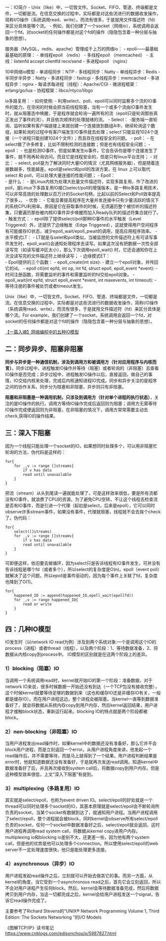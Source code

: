 一：IO简介
    - Unix（like）中，一切皆文件。Socket、FIFO、管道、终端都是文件，一切都是流。在信息交换的过程中，实际都是对这些流进行的数据收发操作，简称I/O操作（系统调用read、write）。而流有很多，于是就用文件描述符（fd）来区分具体是哪个流。
    - 例如，我们创建了一个socket（网络io），系统调用会返回一个fd，对socket的任何操作都是对这个fd的操作（隐隐包含着一种分层与抽象的思想）。

服务器（MySQL、redis、apache）管理成千上万的网络io：
    - epoll——最基础最基础的原理：
        - 单线程epoll   （redis）
        - 多线程epoll   （memcached）
            - 主线：listenfd    accept
                    clientfd    recv/send
        - 多进程epoll   （nginx）

10中网络io模型
    - 单进程同步：NTP
    - 多线程同步：Natty
    - 单线程异步：Redis
    - 半同步半异步：Natty
    - 多进程同步：fastcgi
    - 多线程异步：memcached
    - 多进程异步：nginx
    - 每请求每进程（线程）：Apache/CGI
    - 微进程框架：erlang/go/lua
    - 协程框架：libco/ntyco/libgo

io多路复用：
    - 如何使用:
        - 利用select、poll、epoll可以同时监察多个流的IO事件的能力，在空闲的时候会把当前线程阻塞，当有一个或多个流由IO事件发生时，就从阻塞态中唤醒，于是程序就会轮询一遍所有的流（epoll只是轮询那些真正发出了事件的流），并且依次顺序的处理就绪的流。
            - Select：
                -服务端一直轮询、监听如果有客户端链接上来就创建一个连接放到数组A中，继续轮询这个数组，如果轮询的过程中有客户端发生IO事件就去处理；select'只能监视1024个连接（一个进程只能创建1024个文件）；而且存在线程安全的问题。
            - poll：
                - 在select做了许多修复，比如不限制检测的连接数；但是也有线程安全问题；
            - epoll：
                - 也是检测IO事件，但是如果发生io事件，它会告诉你是哪个连接发生了事件，就不用再轮询访问。而且它是线程安全的，但是只有linux平台支持；
            - 对比：
                - select, poll是为了解決同时大量IO的情況（尤其网络服务器），但是随着连接数越多，性能越差。epoll是select和poll的改进方案，在 linux 上可以取代 select 和 poll，可以处理大量连接的性能问题；
    - Epoll：     
        - 是什么：
            - 是Linux内核为处理大批量文件描述符，实现多路复用，作了改进的poll，是Linux下多路复用IO接口select/poll的增强版本，是一种io多路复用技术，可以非常高效的处理数以百万计的Socket句柄，比起以前的Select和Poll效率提高了很多，。
        - 优势：
            - 它能显著提高程序在大量并发连接中只有少量活跃的情况下的系统CPU利用率。原因是它在获取事件的时候，无须遍历整个被侦听的描述符集，只要遍历那些被内核IO事件异步唤醒而加入Ready队列的描述符集合就行了。
        - 触发方式：
            - epoll除了提供select/poll那种IO事件的水平触发（Level Triggered）外，还提供了边缘触发（Edge Triggered），这就使得用户空间程序有可能缓存IO状态，减少epoll_wait/epoll_pwait的调用，提高应用程序效率。
            - 水平模式LT：
                - LT就是与selet和poll类似，当被监控的文件描述符上有可读写事件发生时，epoll_wait()会通知处理程序去读写。如果这次没有把数据一次性全部读写完（如读写缓冲区太小），那么下次调用epoll_wait() 时，它还会通知你在上次没读写完的文件描述符上继续读写；
            - 边缘模式ET：       
        - Epoll提供的三个函数：
            - epoll_create(int size):
                - 建立一个epoll对象，并传回它的id。
            - epoll ctl(int epfd, int op, int fd, struct epoll, epoll_event *event):
                - 时间注册函数，将需要监听的事件和需要监听的fd交给epoll对象。
            - epoll_wait(int epfd, struct epoll_event *event, int maxevents, int timeout):
                - 等待注册的事件被处罚或者timeout发生。
        

Unix（like）中，一切皆文件。Socket、FIFO、管道、终端都是文件，一切都是流。在信息交换的过程中，实际都是对这些流进行的数据收发操作，简称I/O操作（系统调用read、write）。而流有很多，于是就用文件描述符（fd）来区分具体是哪个流。For example，我们创建了一个socket，系统调用会返回一个fd，对socket的任何操作都是对这个fd的操作（隐隐包含着一种分层与抽象的思想）。

[【一篇入魂】网络编程中的五种IO模型](https://blog.csdn.net/jiaodaguan/article/details/104000052)<br>


##

## 二：同步异步、阻塞非阻塞 ##
**同步与异步是一种通信机制，涉及到调用方和被调用方（针对应用程序与内核而言）**。同步过程中，进程触发IO操作并等待（阻塞）或者轮询的（非阻塞）去查看IO操作是否完成；异步过程中，进程触发IO操作以后，直接返回，做自己的事情，IO交给内核来处理，完成后内核通知进程IO完成。同步和异步关注的是程序之间的协作关系。同步分为阻塞和非阻塞，异步则只有非阻塞。

**阻塞和非阻塞是一种调用机制，只涉及到调用方（针对单个进程的执行状态）**，关注的是IO操作的执行。调用方等待IO操作完成后返回则为阻塞；调用方无需等待IO操作完成便返回则为非阻塞，在非阻塞的情况下，调用方常常需要主动去check,获得IO的操作结果。

## 三：深入下阻塞 ##
因为一个线程只能处理一个socket的IO，如果想同时处理多个，可以用非阻塞忙轮询的方法，伪代码是这样的：

    for{
    	for _,v := range []streams{
    		if v has data
    		read until unavailable
    	}
    }
把流（stream）从头到尾读一遍就能处理了，可是这样效率很低，要是所有流都没有IO事件，就浪费了CPU的资源。为了避免CPU空转，不让这个线程去检查流是否有IO事件，而是引进一个代理（起初是select，后来是epoll），它可以同时observe许多stream事件，如果没有事件，代理就阻塞，线程就不会去挨个check了。伪代码：

    for{
    	select([]streams) 
    	for _,v := range []streams{
    		if v has data
    		read until unavailable
    	}
    }
可即便这样，依旧要去做循环，因为select只是告诉线程有IO事件发生，可并没有告诉线程是哪个fd（或者多个），所以select的复杂度是O(n)。epoll（event poll）就解决了这个问题，所以epoll是事件驱动的，因为每个事件上关联了fd，复杂度也降到了O(1)。

    for{
    	happened_IO := append(happened_IO,epoll_wait(epollfd))
    	for _,v := range happened_IO{
      		read or write
    	}
    }

## 四：几种IO模型 ##
IO发生时（以network IO read为例）涉及到两个系统对象:一个是调用这个IO的process（进程）或者thread（线程），以及两个阶段：1、等待数据准备，2、将数据从内核copy到process中。 IO模型的区别就是在这两个阶段上的差异。

### 1）blocking（阻塞）IO ###
当调用一个系统调用read时，kernel就开始IO的第一个阶段：准备数据，对于network IO来说，很多时候数据一开始还没有到达（一个TCP包没有接收完整），这个时候kernel就要等待足够的数据到来（这也和缓存IO还是非缓存IO有关，一般都是缓存IO）。而在用户进程这边，整个进程会被阻塞。当kernel一直等到数据准备好了，就会将数据从系统内存copy到用户内存，然后kernel返回结果，用户进程才接触block状态，重新运行起来。blocking IO的特点就是两个阶段都被block。

### 2）non-blocking（非阻塞）IO ###
当用户进程发出read操作时，如果kernel中的数据还没有准备好，那么它并不会block用户进程，而是立刻返回一个error。从用户进程角度来讲，他发起一个read操作后，并不需要等待，而是马上就得到了一个结果。用户进程判断结果是error时，他就知道数据还没有准备好，于是就再次发送read调用。知道kernel中数据准备好了后，并且再次接收到system call后，将数据copy到用户内存。但是这种模型效率很低，上文“深入下阻塞”有提到。

### 3）multiplexing（多路复用）IO ###
其实就是select/epoll，也称为event driven IO。select/epoll的好处就是一个thread可以同时处理多个socket的IO，其基本原理就是select/epoll会不断轮询所负责的socket，当某个socket有数据到达了，就通知用户进程。当用户进程调用了select/epoll，整个进程就会被block，同时kernel会observe所有select/epoll负责的socket，任何一个socket中数据准备好之后，select/epoll就会返回，这时用户进程再调用read system call，将数据从kernel copy进用户内存。
multiplexing io和blocking io差别不大，还更差一些，因为他有两个system call，但是他的优势是他可以处理多个connection。所以使用select/epoll的web server不一定处理速度很快，他只是能处理更多连接。

### 4）asynchronous（异步）IO ###
用户进程发起read操作之后，立刻就可以开始去做其它的事。而另一方面，从kernel的角度，当它受到一个asynchronous read之后，首先它会立刻返回，所以不会对用户进程产生任何block。然后，kernel会等待数据准备完成，然后将数据拷贝到用户内存，当这一切都完成之后，kernel会给用户进程发送一个signal，告诉它read操作完成了。

主要参考了Richard Stevens的“UNIX® Network Programming Volume 1, Third Edition: The Sockets Networking ”的I/O Models

《图解TCP/IP》读书笔记
https://www.cnblogs.com/edisonchou/p/5987827.html